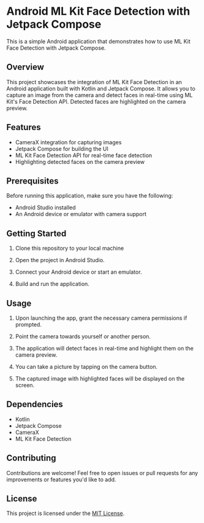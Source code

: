 # Android ML Kit Face Detection with Jetpack Compose

This is a simple Android application that demonstrates how to use ML Kit Face Detection with Jetpack Compose.

## Overview

This project showcases the integration of ML Kit Face Detection in an Android application built with Kotlin and Jetpack Compose. It allows you to capture an image from the camera and detect faces in real-time using ML Kit's Face Detection API. Detected faces are highlighted on the camera preview.

## Features

- CameraX integration for capturing images
- Jetpack Compose for building the UI
- ML Kit Face Detection API for real-time face detection
- Highlighting detected faces on the camera preview

## Prerequisites

Before running this application, make sure you have the following:

- Android Studio installed
- An Android device or emulator with camera support

## Getting Started

1. Clone this repository to your local machine
  
2. Open the project in Android Studio.

3. Connect your Android device or start an emulator.

4. Build and run the application.

## Usage

1. Upon launching the app, grant the necessary camera permissions if prompted.

2. Point the camera towards yourself or another person.

3. The application will detect faces in real-time and highlight them on the camera preview.

4. You can take a picture by tapping on the camera button.

5. The captured image with highlighted faces will be displayed on the screen.

## Dependencies

- Kotlin
- Jetpack Compose
- CameraX
- ML Kit Face Detection

## Contributing

Contributions are welcome! Feel free to open issues or pull requests for any improvements or features you'd like to add.

## License

This project is licensed under the [MIT License](LICENSE).
